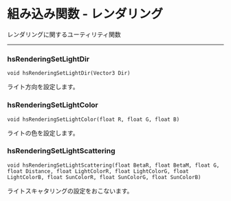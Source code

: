 
# 組み込み関数 - レンダリング

レンダリングに関するユーティリティ関数


***


### hsRenderingSetLightDir
`void hsRenderingSetLightDir(Vector3 Dir)`

ライト方向を設定します。


### hsRenderingSetLightColor
`void hsRenderingSetLightColor(float R, float G, float B)`

ライトの色を設定します。


### hsRenderingSetLightScattering
`void hsRenderingSetLightScattering(float BetaR, float BetaM, float G, float Distance, float LightColorR, float LightColorG, float LightColorB, float SunColorR, float SunColorG, float SunColorB)`

ライトスキャタリングの設定をおこないます。


